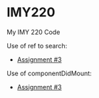 # IMY220

My IMY 220 Code

Use of ref to search:
- [Assignment #3](./exam-files/assignment_3)

Use of componentDidMount:
- [Assignment #3](./exam-files/assignment_3/src/App.js)
